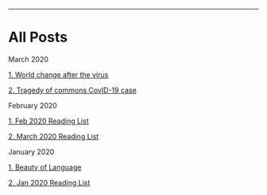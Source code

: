 _____________________________________________________________________

# All Posts

March 2020

[1. World change after the virus](/blog/2020/world_change.html "1. World change after the virus")

[2. Tragedy of commons CovID-19 case](/blog/2020/tragedy_of_commons.html "2. Tragedy of commons CovID-19 case")

February 2020

[1. Feb 2020 Reading List](/blog/2020/feb20_reading_list.html "1. Feb 2020 Reading List")

[2. March 2020 Reading List](/blog/2020/march20_reading_list.html "2. March 2020 Reading List")

January 2020

[1. Beauty of Language](/blog/2020/beauty_language.html "1. Beauty of Language")

[2. Jan 2020 Reading List](/blog/2020/Reading_List.html "2. Jan 2020 Reading List")